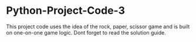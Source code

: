 # Python-Project-Code-3
This project code uses the idea of the rock, paper, scissor game and is built on one-on-one game logic. Dont forget to read the solution guide.
